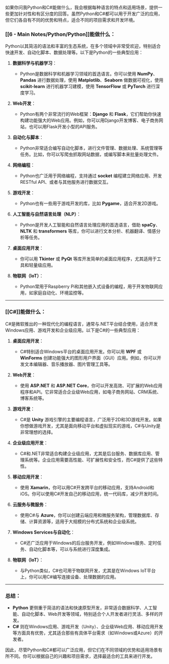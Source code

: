 如果你问我Python和C#能做什么，我会根据每种语言的特点和适用场景，提供一些更加针对性和有区分度的回答。虽然Python和C#都可以用于开发广泛的应用，但它们各自有不同的优势和特点，适合不同的项目需求和开发环境。

### **[[6 - Main Notes/Python/Python]]能做什么**：

Python以其简洁的语法和丰富的生态系统，在多个领域中非常受欢迎，特别适合快速开发、自动化脚本、数据处理等。以下是Python的一些典型应用：

1. **数据科学与机器学习**：
    
    - Python是数据科学和机器学习领域的首选语言。你可以使用 **NumPy**、**Pandas** 进行数据处理，使用 **Matplotlib**、**Seaborn** 做数据可视化，使用 **scikit-learn** 进行机器学习建模，使用 **TensorFlow** 或 **PyTorch** 进行深度学习。
2. **Web开发**：
    
    - Python有两个非常流行的Web框架：**Django** 和 **Flask**，它们帮助你快速构建功能强大的Web应用。例如，你可以用Django开发博客、电子商务网站，也可以用Flask开发小型的API服务。
3. **自动化与脚本**：
    
    - Python非常适合编写自动化脚本，进行文件管理、数据处理、系统管理等任务。比如，你可以写爬虫抓取网站数据，或编写脚本来批量处理文件。
4. **网络编程**：
    
    - Python也广泛用于网络编程，支持通过 **socket** 编程建立网络应用、开发RESTful API、或者与其他服务进行数据交互。
5. **游戏开发**：
    
    - Python也有一些用于游戏开发的库，比如 **Pygame**，适合开发2D游戏。
6. **人工智能与自然语言处理（NLP）**：
    
    - Python是开发人工智能和自然语言处理应用的首选语言，借助 **spaCy**、**NLTK** 和 **transformers** 等库，你可以进行文本分析、机器翻译、情感分析等任务。
7. **桌面应用开发**：
    
    - 你可以用 **Tkinter** 或 **PyQt** 等库开发简单的桌面应用程序，尤其适用于工具和轻量级应用。
8. **物联网（IoT）**：
    
    - Python常用于Raspberry Pi和其他嵌入式设备的编程，用于开发物联网应用，如家庭自动化、环境监控等。

---

### **[[C#]]能做什么**：

C#是微软推出的一种现代化的编程语言，通常与.NET平台结合使用，适合开发Windows应用、游戏开发和企业级应用。以下是C#的一些典型应用：

1. **桌面应用开发**：
    
    - C#特别适合Windows平台的桌面应用开发。你可以用 **WPF** 或 **WinForms** 创建功能强大的图形用户界面（GUI）应用。例如，你可以开发文本编辑器、音乐播放器、图片管理工具等。
2. **Web开发**：
    
    - 使用 **ASP.NET** 和 **ASP.NET Core**，你可以开发高效、可扩展的Web应用程序和API。它非常适合企业级Web应用，如电子商务网站、CRM系统、博客系统等。
3. **游戏开发**：
    
    - C#是 **Unity** 游戏引擎的主要编程语言，广泛用于2D和3D游戏开发。如果你想做游戏开发，尤其是面向移动平台和虚拟现实的游戏，C#与Unity是非常理想的选择。
4. **企业级应用开发**：
    
    - C#和.NET非常适合构建企业级应用，尤其是后台服务、数据库应用、管理系统等。企业应用需要高性能、可扩展性和安全性，而C#提供了这些特性。
5. **移动应用开发**：
    
    - 使用 **Xamarin**，你可以用C#开发跨平台的移动应用，支持Android和iOS。你可以使用C#开发自己的移动应用，统一代码库，减少开发时间。
6. **云服务与微服务**：
    
    - 使用C#与 **Azure**，你可以创建云端应用和微服务架构，管理数据库、存储、计算资源等，适用于大规模的分布式系统和企业级系统。
7. **Windows Services与自动化**：
    
    - C#还广泛应用于Windows的后台服务开发，例如Windows服务、定时任务、自动化脚本等，可以与系统进行深度集成。
8. **物联网（IoT）**：
    
    - 与Python类似，C#也可用于物联网开发，尤其是在Windows IoT平台上，你可以用C#编写连接设备、处理数据的应用。

---

### **总结**：

- **Python** 更侧重于简洁的语法和快速原型开发，非常适合数据科学、人工智能、自动化脚本、Web开发等领域，特别适合个人开发者进行灵活、多样的开发。
- **C#** 则在Windows应用、游戏开发（Unity）、企业级Web应用、移动应用开发等方面具有优势，尤其适合那些有具体平台需求（如Windows或Azure）的开发者。

因此，尽管Python和C#都可以广泛应用，但它们在不同领域的优势和适用场景有所不同。你可以根据自己的兴趣和项目需求，选择最适合的工具来进行开发。